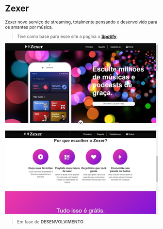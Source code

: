# Zexer

Zexer novo serviço de streaming, totalmente pensando e desenvolvido para os amantes por música.

> Tive como base para esse site a pagina o **[Spotify](https://www.spotify.com/br/free/?utm_source=br-pt_brand_contextual-desktop_text&utm_medium=paidsearch&utm_campaign=alwayson_latam_br_premiumbusiness_core_brand+contextual-desktop+text+exact+br-pt+google&gclid=CjwKCAjwjdOIBhA_EiwAHz8xm84irkbMTsVEpiz70WASHuTJvKNmChFE-QFQwGITBK2NCtBrngJwdRoCctwQAvD_BwE&gclsrc=aw.ds)**.  

![Tela principal](/readme-img/zexer.jpg)

![Motivos](/readme-img/zexer-motivo.jpg)

> Em fase de **DESENVOLVIMENTO**.
